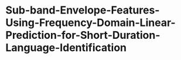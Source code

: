 # Sub-band-Envelope-Features-Using-Frequency-Domain-Linear-Prediction-for-Short-Duration-Language-Identification
